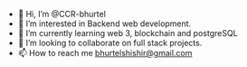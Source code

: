 - 👋 Hi, I’m @CCR-bhurtel
- 👀 I’m interested in Backend web development.
- 🌱 I’m currently learning web 3, blockchain and postgreSQL
- 💞️ I’m looking to collaborate on full stack projects.
- 📫 How to reach me bhurtelshishir@gmail.com

<!---
CCR-bhurtel/CCR-bhurtel is a ✨ special ✨ repository because its `README.md` (this file) appears on your GitHub profile.
You can click the Preview link to take a look at your changes.
--->
